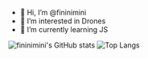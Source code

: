 - 👋 Hi, I’m @fininimini
- 👀 I’m interested in Drones
- 🌱 I’m currently learning JS

![fininimini's GitHub stats](https://github-readme-stats.vercel.app/api?username=fininimini&count_private=true&include_all_commits=true&show_icons=true&theme=vue-dark)
![Top Langs](https://github-readme-stats.vercel.app/api/top-langs/?username=fininimini&layout=compact&show_icons=true&theme=vue-dark)
